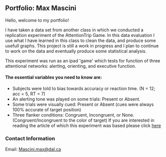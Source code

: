 ## Portfolio: Max Mascini

Hello, welcome to my portfolio!


I have taken a data set from another class in which we conducted a replication experiment of the AttentionTrip Game.
In this data evaluation I use what I have learned in this class to clean the data, and produce some usefull graphs. This project is still a work in progress and I plan to continue to work on the data and eventually produce some statistical analysis.

This experiment was run as an ipad 'game' which tests for function of three attentional networks: alerting, orienting, and executive function.
#### The essential variables you need to know are: 
 - Subjects were told to bias towards accuracy or reaction time. (N = 12; acc = 5, RT = 7)
 - An alerting tone was played on some trials: Present or Absent.
 - Some trials were visually cued: Present or Absent (cues were always 100% accurate of target position)
 - Three flanker conditions: Congruent, Incongruent, or None. (Congruent/Incongruent to the color of target)
If you are interested in reading the article of which this experiment was based please click [here](http://dx.doi.org/10.1016/j.jneumeth.2017.07.008)

### Contact Information
Email: [Mascini.max@dal.ca](mailto:mascini.max@dal.ca)
